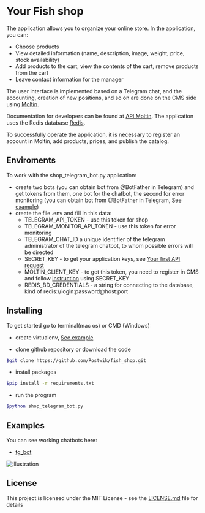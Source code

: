 # Your Fish shop

The application allows you to organize your online store. In the application, you can:
- Choose products
- View detailed information (name, description, image, weight, price, stock availability)
- Add products to the cart, view the contents of the cart, remove products from the cart
- Leave contact information for the manager
  
The user interface is implemented based on a Telegram chat, and the accounting, creation of new positions, and so on are done on the CMS side using [Moltin](https://www.elasticpath.com/). 
  
Documentation for developers can be found at [API Moltin](https://elasticpath.dev/docs/getting-started/overview).
The application uses the Redis database [Redis](https://redis.com/).

To successfully operate the application, it is necessary to register an account in Moltin, add products, prices, and publish the catalog.


## Enviroments

To work with the shop_telegram_bot.py application:
- create two bots (you can obtain bot from @BotFather in Telegram) and get tokens from them, one bot for the chatbot, the second for error monitoring
  (you can obtain bot from @BotFather in Telegram, [See example](https://telegra.ph/Awesome-Telegram-Bot-11-11))
- create the file .env and fill in this data:
  - TELEGRAM_API_TOKEN - use this token for shop
  - TELEGRAM_MONITOR_API_TOKEN - use this token for error monitoring
  - TELEGRAM_CHAT_ID a unique identifier of the telegram administrator of the telegram chatbot, to whom possible errors will be directed
  - SECRET_KEY - to get your application keys, see [Your first API request](https://elasticpath.dev/docs/authentication/application-keys/application-keys-cm)
  - MOLTIN_CLIENT_KEY - to get this token, you need to register in CMS and follow [instruction](https://elasticpath.dev/docs/api-overview/your-first-api-request) using SECRET_KEY
  - REDIS_BD_CREDENTIALS - a string for connecting to the database, kind of redis://login:password@host:port
  
## Installing

To get started go to terminal(mac os) or CMD (Windows)
- create virtualenv, [See example](https://python-scripts.com/virtualenv)

- clone github repository or download the code

```bash
$git clone https://github.com/Rostwik/fish_shop.git
```

- install packages

```bash
$pip install -r requirements.txt
```
- run the program 
```bash
$python shop_telegram_bot.py
```

## Examples

You can see working chatbots here:

- [tg_bot](https://t.me/Space_photography_bot)

![illustration](files/vk_quiz.gif)

## License

This project is licensed under the MIT License - see the [LICENSE.md](LICENSE.md) file for details


